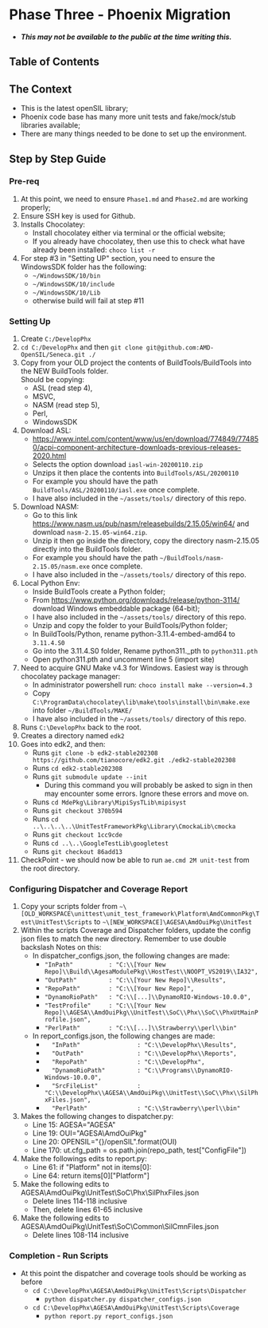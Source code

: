 # Phase Three - Phoenix Migration
- ***This may not be available to the public at the time writing this.***

## Table of Contents





## The Context
- This is the latest openSIL library;
- Phoenix code base has many more unit tests and fake/mock/stub libraries available;
- There are many things needed to be done to set up the environment.





## Step by Step Guide

### Pre-req
1. At this point, we need to ensure ```Phase1.md``` and ```Phase2.md``` are working properly;
2. Ensure SSH key is used for Github.
3. Installs Chocolatey:
    - Install chocolatey either via terminal or the official website;
    - If you already have chocolatey, then use this to check what have already been installed: ```choco list -r```
4. For step #3 in "Setting UP" section, you need to ensure the WindowsSDK folder has the following:
    - ```~/WindowsSDK/10/bin```
    - ```~/WindowsSDK/10/include```
    - ```~/WindowsSDK/10/Lib```
    - otherwise build will fail at step #11

### Setting Up
1. Create ```C:/DevelopPhx ```
2. ```cd C:/DevelopPhx``` and then ```git clone git@github.com:AMD-OpenSIL/Seneca.git ./```
3. Copy from your OLD project the contents of BuildTools/BuildTools into
  the NEW BuildTools folder. <br>
  Should be copying: 
    - ASL (read step 4), 
    - MSVC, 
    - NASM (read step 5), 
    - Perl, 
    - WindowsSDK
4. Download ASL: <br>
    - https://www.intel.com/content/www/us/en/download/774849/774850/acpi-component-architecture-downloads-previous-releases-2020.html
    - Selects the option download ```iasl-win-20200110.zip```
    - Unzips it then place the contents into ```BuildTools/ASL/20200110```
    - For example you should have the path ```BuildTools/ASL/20200110/iasl.exe``` once complete.
    - I have also included in the ```~/assets/tools/``` directory of this repo.
5. Download NASM:
    - Go to this link https://www.nasm.us/pub/nasm/releasebuilds/2.15.05/win64/
    and download ```nasm-2.15.05-win64.zip```.
    - Unzip it then go inside the directory, copy the directory nasm-2.15.05 directly into the BuildTools folder.
    - For example you should have the path ```~/BuildTools/nasm-2.15.05/nasm.exe``` once complete.
    - I have also included in the ```~/assets/tools/``` directory of this repo.
6. Local Python Env:
    - Inside BuildTools create a Python folder;
    - From https://www.python.org/downloads/release/python-3114/ download Windows embeddable package (64-bit);
    - I have also included in the ```~/assets/tools/``` directory of this repo.
    - Unzip and copy the folder to your BuildTools/Python folder;
    - In BuildTools/Python, rename python-3.11.4-embed-amd64 to ```3.11.4.S0```
    - Go into the 3.11.4.S0 folder, Rename python311._pth to ```python311.pth```
    - Open python311.pth and uncomment line 5 (import site)
7. Need to acquire GNU Make v4.3 for Windows. Easiest way is through chocolatey package manager:
    - In administrator powershell run: ```choco install make --version=4.3```
    - Copy ```C:\ProgramData\chocolatey\lib\make\tools\install\bin\make.exe``` into folder ```~/BuildTools/MAKE/```
    - I have also included in the ```~/assets/tools/``` directory of this repo.
8. Runs ```C:\DevelopPhx``` back to the root.
9. Creates a directory named ```edk2```
10. Goes into edk2, and then:
    - Runs ```git clone -b edk2-stable202308 https://github.com/tianocore/edk2.git ./edk2-stable202308```
    - Runs ```cd edk2-stable202308```
    - Runs ```git submodule update --init```
        - During this command you will probably be asked to sign in then may encounter some errors. Ignore these errors and move on.
    - Runs ```cd MdePkg\Library\MipiSysTLib\mipisyst```
    - Runs ```git checkout 370b594```
    - Runs ```cd ..\..\..\..\UnitTestFrameworkPkg\Library\CmockaLib\cmocka```
    - Runs ```git checkout 1cc9cde```
    - Runs ```cd ..\..\GoogleTestLib\googletest```
    - Runs ```git checkout 86add13```
11. CheckPoint - we should now be able to run ```ae.cmd 2M unit-test``` from the root directory.

### Configuring Dispatcher and Coverage Report

1. Copy your scripts folder from ```~\[OLD_WORKSPACE\unittest\unit_test_framework\Platform\AmdCommonPkg\Test\UnitTest\Scripts```
  to ```~\[NEW_WORKSPACE]\AGESA\AmdOuiPkg\UnitTest```
2. Within the scripts Coverage and Dispatcher folders, update the config json files
  to match the new directory. Remember to use double backslash
  Notes on this:
    - In dispatcher_configs.json, the following changes are made:
        - ```"InPath"          : "C:\\[Your New Repo]\\Build\\AgesaModulePkg\\HostTest\\NOOPT_VS2019\\IA32",```
        - ```"OutPath"         : "C:\\[Your New Repo]\\Results",```
        - ```"RepoPath"        : "C:\\[Your New Repo]",```
        - ```"DynamoRioPath"   : "C:\\[...]\\DynamoRIO-Windows-10.0.0",```
        - ```"TestProfile"     : "C:\\[Your New Repo]\\AGESA\\AmdOuiPkg\\UnitTest\\SoC\\Phx\\SoC\\PhxUtMainProfile.json",```
        - ```"PerlPath"        : "C:\\[...]\\Strawberry\\perl\\bin"```
    - In report_configs.json, the following changes are made:
        - ```  "InPath"                : "C:\\DevelopPhx\\Results",```
        - ```  "OutPath"               : "C:\\DevelopPhx\\Reports",```
        - ```  "RepoPath"              : "C:\\DevelopPhx",```
        - ```  "DynamoRioPath"         : "C:\\Programs\\DynamoRIO-Windows-10.0.0",```
        - ```  "SrcFileList"           : "C:\\DevelopPhx\\AGESA\\AmdOuiPkg\\UnitTest\\SoC\\Phx\\SilPhxFiles.json",```
        - ```  "PerlPath"              : "C:\\Strawberry\\perl\\bin"```
3. Makes the following changes to dispatcher.py:
    - Line 15: AGESA="AGESA"
    - Line 19: OUI="AGESA\AmdOuiPkg"
    - Line 20: OPENSIL="{}/openSIL".format(OUI)
    - Line 170: ut.cfg_path = os.path.join(repo_path, test["ConfigFile"])
4. Make the followings edits to report.py:
    - Line 61: if "Platform" not in items[0]:
    - Line 64: return items[0]["Platform"]
5. Make the following edits to AGESA\AmdOuiPkg\UnitTest\SoC\Phx\SilPhxFiles.json
    - Delete lines 114-118 inclusive
    - Then, delete lines 61-65 inclusive
6. Make the following edits to AGESA\AmdOuiPkg\UnitTest\SoC\Common\SilCmnFiles.json
    - Delete lines 108-114 inclusive

### Completion - Run Scripts
- At this point the dispatcher and coverage tools should be working as before
    - ```cd C:\DevelopPhx\AGESA\AmdOuiPkg\UnitTest\Scripts\Dispatcher```
        - ```python dispatcher.py dispatcher_configs.json```
    - ```cd C:\DevelopPhx\AGESA\AmdOuiPkg\UnitTest\Scripts\Coverage```
        - ```python report.py report_configs.json```